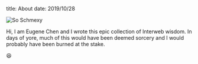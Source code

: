 title: About
date: 2019/10/28

![So Schmexy][my_sweet_photo]

Hi, I am Eugene Chen and I wrote this epic collection of Interweb
wisdom. In days of yore, much of this would have been deemed sorcery
and I would probably have been burned at the stake.

😆

[my_sweet_photo]: {static}/images/IMG_3562.JPG